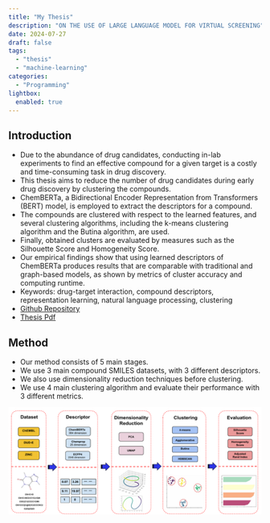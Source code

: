 ```yaml
---
title: "My Thesis"
description: "ON THE USE OF LARGE LANGUAGE MODEL FOR VIRTUAL SCREENING"
date: 2024-07-27
draft: false
tags: 
  - "thesis"
  - "machine-learning"
categories: 
  - "Programming"
lightbox:
  enabled: true
---
```


## Introduction

- Due to the abundance of drug candidates, conducting in-lab experiments to find an effective compound for a given target is a costly and time-consuming task in drug discovery. 
- This thesis aims to reduce the number of drug candidates during early drug discovery by clustering the compounds. 
- ChemBERTa, a Bidirectional Encoder Representation from Transformers (BERT) model, is employed to extract the descriptors for a compound. 
- The compounds are clustered with respect to the learned features, and several clustering algorithms, including the k-means clustering algorithm and the Butina algorithm, are used. 
- Finally, obtained clusters are evaluated by measures such as the Silhouette Score and Homogeneity Score. 
- Our empirical findings show that using learned descriptors of ChemBERTa produces results that are comparable with traditional and graph-based models, as shown by metrics of cluster accuracy and computing runtime.
- Keywords: drug-target interaction, compound descriptors, representation learning,
natural language processing, clustering
- [Github Repository](https://github.com/ilkersigirci/thesis-work)
- [Thesis Pdf](pdfs/Thesis.pdf)

## Method

- Our method consists of 5 main stages.
- We use 3 main compound SMILES datasets, with 3 different descriptors.
- We also use dimensionality reduction techniques before clustering.
- We use 4 main clustering algorithm and evaluate their performance with 3 different metrics.

![Thesis.Method](images/ThesisMethod.png)
